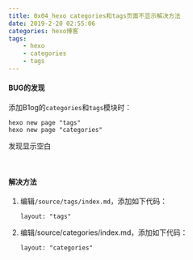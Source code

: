 ```yaml
---
title: 0x04_hexo categories和tags页面不显示解决方法
date: 2019-2-20 02:55:06
categories: hexo博客
tags: 
	- hexo
	- categories
	- tags
---
```


#### BUG的发现

添加B1og的`categories`和`tags`模块时：

```
hexo new page "tags"
hexo new page "categories"
```

发现显示空白

<br />

<!-- more -->

#### 解决方法

1. 编辑`/source/tags/index.md`，添加如下代码：

   ```
   layout: "tags"
   ```

2. 编辑/source/categories/index.md，添加如下代码：

   ``` 
   layout: "categories"
   ```

   

